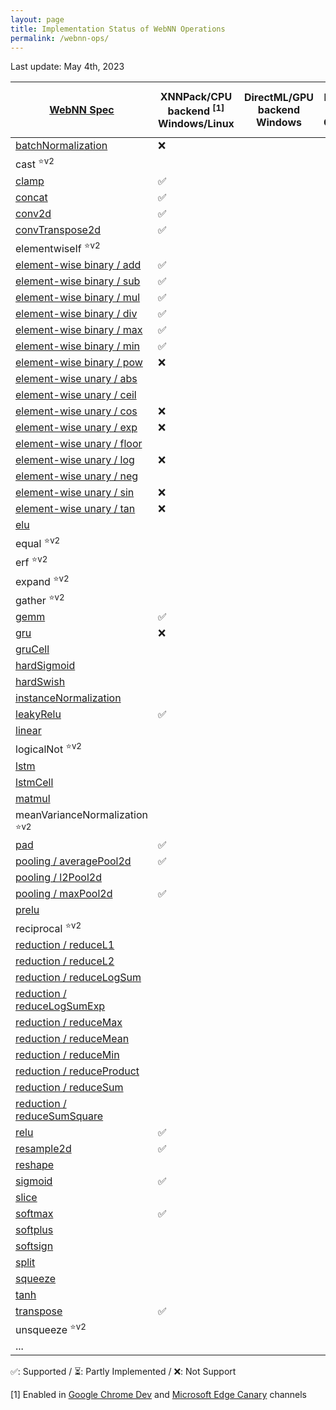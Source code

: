 ```yaml
---
layout: page
title: Implementation Status of WebNN Operations
permalink: /webnn-ops/
---
```


Last update: May 4th, 2023

| [WebNN Spec](https://www.w3.org/TR/webnn/)                                            | XNNPack/CPU backend <sup>[1]</sup><br>Windows/Linux | DirectML/GPU backend<br>Windows | MLService backend<br>ChromeOS | Execution Provider<br>ONNX Runtime Web | External Delegate<br>TensorFlowLite |
| ------------------------------------------------------------------------------------- | --------------------------------------------------- | ------------------------------- | ----------------------------- | -------------------------------------- | ----------------------------------- |
| [batchNormalization](https://www.w3.org/TR/webnn/#api-mlgraphbuilder-batchnorm)       | ❌                                                  |                                 |                               |                                        |
| cast <sup>⭐v2</sup>                                                                  |                                                     |                                 |                               |                                        |
| [clamp](https://www.w3.org/TR/webnn/#api-mlgraphbuilder-clamp)                        | ✅                                                  |                                 |                               |                                        |
| [concat](https://www.w3.org/TR/webnn/#api-mlgraphbuilder-concat)                      | ✅                                                  |                                 |                               | ✅                                     |
| [conv2d](https://www.w3.org/TR/webnn/#api-mlgraphbuilder-conv2d)                      | ✅                                                  |                                 |                               | ✅                                     |
| [convTranspose2d](https://www.w3.org/TR/webnn/#api-mlgraphbuilder-convtranspose2d)    | ✅                                                  |                                 |                               | ✅                                     |
| elementwiseIf <sup>⭐v2</sup>                                                         |                                                     |                                 |                               | Where                                  |
| [element-wise binary / add](https://www.w3.org/TR/webnn/#api-mlgraphbuilder-binary)   | ✅                                                  |                                 |                               | ✅                                     |
| [element-wise binary / sub](https://www.w3.org/TR/webnn/#api-mlgraphbuilder-binary)   | ✅                                                  |                                 |                               | ✅                                     |
| [element-wise binary / mul](https://www.w3.org/TR/webnn/#api-mlgraphbuilder-binary)   | ✅                                                  |                                 |                               | ✅                                     |
| [element-wise binary / div](https://www.w3.org/TR/webnn/#api-mlgraphbuilder-binary)   | ✅                                                  |                                 |                               | ✅                                     |
| [element-wise binary / max](https://www.w3.org/TR/webnn/#api-mlgraphbuilder-binary)   | ✅                                                  |                                 |                               |                                        |
| [element-wise binary / min](https://www.w3.org/TR/webnn/#api-mlgraphbuilder-binary)   | ✅                                                  |                                 |                               |                                        |
| [element-wise binary / pow](https://www.w3.org/TR/webnn/#api-mlgraphbuilder-binary)   | ❌                                                  |                                 |                               |                                        |
| [element-wise unary / abs](https://www.w3.org/TR/webnn/#api-mlgraphbuilder-unary)     |                                                     |                                 |                               |                                        |
| [element-wise unary / ceil](https://www.w3.org/TR/webnn/api-mlgraphbuilder-unary)     |                                                     |                                 |                               |                                        |
| [element-wise unary / cos](https://www.w3.org/TR/webnn/#api-mlgraphbuilder-unary)     | ❌                                                  |                                 |                               |                                        |
| [element-wise unary / exp](https://www.w3.org/TR/webnn/#api-mlgraphbuilder-unary)     | ❌                                                  |                                 |                               |                                        |
| [element-wise unary / floor](https://www.w3.org/TR/webnn/#api-mlgraphbuilder-unary)   |                                                     |                                 |                               |                                        |
| [element-wise unary / log](https://www.w3.org/TR/webnn/#api-mlgraphbuilder-unary)     | ❌                                                  |                                 |                               |                                        |
| [element-wise unary / neg](https://www.w3.org/TR/webnn/#api-mlgraphbuilder-unary)     |                                                     |                                 |                               |                                        |
| [element-wise unary / sin](https://www.w3.org/TR/webnn/#api-mlgraphbuilder-unary)     | ❌                                                  |                                 |                               |                                        |
| [element-wise unary / tan](https://www.w3.org/TR/webnn/#api-mlgraphbuilder-unary)     | ❌                                                  |                                 |                               |                                        |
| [elu](https://www.w3.org/TR/webnn/#api-mlgraphbuilder-elu)                            |                                                     |                                 |                               |                                        |
| equal <sup>⭐v2</sup>                                                                 |                                                     |                                 |                               |                                        |
| erf <sup>⭐v2</sup>                                                                   |                                                     |                                 |                               |                                        |
| expand <sup>⭐v2</sup>                                                                |                                                     |                                 |                               |                                        |
| gather <sup>⭐v2</sup>                                                                |                                                     |                                 |                               |                                        |
| [gemm](https://www.w3.org/TR/webnn/#api-mlgraphbuilder-gemm)                          | ✅                                                  |                                 |                               | ✅                                     |
| [gru](https://www.w3.org/TR/webnn/#api-mlgraphbuilder-gru)                            | ❌                                                  |                                 |                               |                                        |
| [gruCell](https://www.w3.org/TR/webnn/#api-mlgraphbuilder-grucell)                    |                                                     |                                 |                               |                                        |
| [hardSigmoid](https://www.w3.org/TR/webnn/#api-mlgraphbuilder-hard-sigmoid)           |                                                     |                                 |                               |                                        |
| [hardSwish](https://www.w3.org/TR/webnn/#api-mlgraphbuilder-hard-swish)               |                                                     |                                 |                               |                                        |
| [instanceNormalization](https://www.w3.org/TR/webnn/#api-mlgraphbuilder-instancenorm) |                                                     |                                 |                               |                                        |
| [leakyRelu](https://www.w3.org/TR/webnn/#api-mlgraphbuilder-leakyrelu)                | ✅                                                  |                                 |                               |                                        |
| [linear](https://www.w3.org/TR/webnn/#api-mlgraphbuilder-linear)                      |                                                     |                                 |                               |                                        |
| logicalNot <sup>⭐v2</sup>                                                            |                                                     |                                 |                               | Not                                    |
| [lstm](https://www.w3.org/TR/webnn/#api-mlgraphbuilder-lstm)                          |                                                     |                                 |                               |                                        |
| [lstmCell](https://www.w3.org/TR/webnn/#api-mlgraphbuilder-lstmcell)                  |                                                     |                                 |                               |                                        |
| [matmul](https://www.w3.org/TR/webnn/#api-mlgraphbuilder-matmul)                      |                                                     |                                 |                               | ✅                                     |
| meanVarianceNormalization <sup>⭐v2</sup>                                             |                                                     |                                 |                               | LayerNormalization                     |
| [pad](https://www.w3.org/TR/webnn/#api-mlgraphbuilder-pad)                            | ✅                                                  |                                 |                               |                                        |
| [pooling / averagePool2d](https://www.w3.org/TR/webnn/#api-mlgraphbuilder-pool2d)     | ✅                                                  |                                 |                               |                                        |
| [pooling / l2Pool2d](https://www.w3.org/TR/webnn/#api-mlgraphbuilder-pool2d)          |                                                     |                                 |                               |                                        |
| [pooling / maxPool2d](https://www.w3.org/TR/webnn/#api-mlgraphbuilder-pool2d)         | ✅                                                  |                                 |                               |                                        |
| [prelu](https://www.w3.org/TR/webnn/#api-mlgraphbuilder-prelu)                        |                                                     |                                 |                               |                                        |
| reciprocal <sup>⭐v2</sup>                                                            |                                                     |                                 |                               |                                        |
| [reduction / reduceL1](https://www.w3.org/TR/webnn/#api-mlgraphbuilder-reduce)        |                                                     |                                 |                               |                                        |
| [reduction / reduceL2](https://www.w3.org/TR/webnn/#api-mlgraphbuilder-reduce)        |                                                     |                                 |                               |                                        |
| [reduction / reduceLogSum](https://www.w3.org/TR/webnn/#api-mlgraphbuilder-reduce)    |                                                     |                                 |                               |                                        |
| [reduction / reduceLogSumExp](https://www.w3.org/TR/webnn/#api-mlgraphbuilder-reduce) |                                                     |                                 |                               |                                        |
| [reduction / reduceMax](https://www.w3.org/TR/webnn/#api-mlgraphbuilder-reduce)       |                                                     |                                 |                               |                                        |
| [reduction / reduceMean](https://www.w3.org/TR/webnn/#api-mlgraphbuilder-reduce)      |                                                     |                                 |                               |                                        |
| [reduction / reduceMin](https://www.w3.org/TR/webnn/#api-mlgraphbuilder-reduce)       |                                                     |                                 |                               |                                        |
| [reduction / reduceProduct](https://www.w3.org/TR/webnn/#api-mlgraphbuilder-reduce)   |                                                     |                                 |                               |                                        |
| [reduction / reduceSum](https://www.w3.org/TR/webnn/#api-mlgraphbuilder-reduce)       |                                                     |                                 |                               |                                        |
| [reduction / reduceSumSquare](https://www.w3.org/TR/webnn/#api-mlgraphbuilder-reduce) |                                                     |                                 |                               |                                        |
| [relu](https://www.w3.org/TR/webnn/#api-mlgraphbuilder-relu)                          | ✅                                                  |                                 |                               | ✅                                     |
| [resample2d](https://www.w3.org/TR/webnn/#api-mlgraphbuilder-resample2d)              | ✅                                                  |                                 |                               | ✅ Resize                              |
| [reshape](https://www.w3.org/TR/webnn/#api-mlgraphbuilder-reshape)                    |                                                     |                                 |                               | ✅                                     |
| [sigmoid](https://www.w3.org/TR/webnn/#api-mlgraphbuilder-sigmoid)                    | ✅                                                  |                                 |                               |                                        |
| [slice](https://www.w3.org/TR/webnn/#api-mlgraphbuilder-slice)                        |                                                     |                                 |                               |                                        |
| [softmax](https://www.w3.org/TR/webnn/#api-mlgraphbuilder-softmax)                    | ✅                                                  |                                 |                               |                                        |
| [softplus](https://www.w3.org/TR/webnn/#api-mlgraphbuilder-softplus)                  |                                                     |                                 |                               |                                        |
| [softsign](https://www.w3.org/TR/webnn/#api-mlgraphbuilder-softsign)                  |                                                     |                                 |                               |                                        |
| [split](https://www.w3.org/TR/webnn/#api-mlgraphbuilder-split)                        |                                                     |                                 |                               |                                        |
| [squeeze](https://www.w3.org/TR/webnn/#api-mlgraphbuilder-squeeze)                    |                                                     |                                 |                               |                                        |
| [tanh](https://www.w3.org/TR/webnn/#api-mlgraphbuilder-tanh)                          |                                                     |                                 |                               |                                        |
| [transpose](https://www.w3.org/TR/webnn/#api-mlgraphbuilder-transpose)                | ✅                                                  |                                 |                               | ✅                                     |
| unsqueeze <sup>⭐v2</sup>                                                             |                                                     |                                 |                               |                                        |
| ...                                                                                   |                                                     |                                 |                               |                                        |

✅: Supported /
⏳: Partly Implemented /
❌: Not Support

[1] Enabled in [Google Chrome Dev](https://www.google.com/chrome/dev/) and [Microsoft Edge Canary](https://www.microsoftedgeinsider.com/en-us/download/canary) channels
